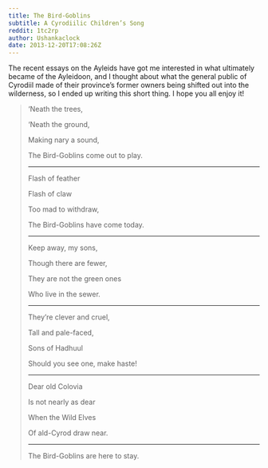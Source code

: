 ```yaml
---
title: The Bird-Goblins
subtitle: A Cyrodiilic Children’s Song
reddit: 1tc2rp
author: Ushankaclock
date: 2013-12-20T17:08:26Z
---
```


The recent essays on the Ayleids have got me interested in what ultimately
became of the Ayleidoon, and I thought about what the general public of Cyrodiil
made of their province’s former owners being shifted out into the wilderness, so
I ended up writing this short thing. I hope you all enjoy it!

> ‘Neath the trees,
>
> ‘Neath the ground,
>
> Making nary a sound,
>
> The Bird-Goblins come out to play.
>
> ----
>
> Flash of feather
>
> Flash of claw
>
> Too mad to withdraw,
>
> The Bird-Goblins have come today.
>
> ----
>
> Keep away, my sons,
>
> Though there are fewer,
>
> They are not the green ones
>
> Who live in the sewer.
>
> ----
>
> They’re clever and cruel,
>
> Tall and pale-faced,
>
> Sons of Hadhuul
>
> Should you see one, make haste!
>
> ----
>
> Dear old Colovia
>
> Is not nearly as dear
>
> When the Wild Elves
>
> Of ald-Cyrod draw near.
>
> ----
>
> The Bird-Goblins are here to stay.
